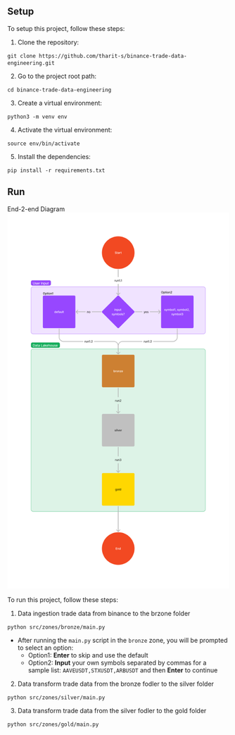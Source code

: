 ## Setup

To setup this project, follow these steps:

1. Clone the repository:
```
git clone https://github.com/tharit-s/binance-trade-data-engineering.git
```

2. Go to the project root path:
```
cd binance-trade-data-engineering
```

3. Create a virtual environment:
```
python3 -m venv env
```

4. Activate the virtual environment:
```
source env/bin/activate
```

5. Install the dependencies:
```
pip install -r requirements.txt
```

## Run
End-2-end Diagram ![end-to-end diagram v2](./images/end-to-end-v2.jpg)

To run this project, follow these steps:

1. Data ingestion trade data from binance to the brzone folder
```
python src/zones/bronze/main.py
```
- After running the `main.py` script in the `bronze` zone, you will be prompted to select an option:
    - Option1: **Enter** to skip and use the default
    - Option2: **Input** your own symbols separated by commas for a sample list: `AAVEUSDT,STXUSDT,ARBUSDT` and then **Enter** to continue

2. Data transform trade data from the bronze fodler to the silver folder
```
python src/zones/silver/main.py
```

3. Data transform trade data from the silver fodler to the gold folder
```
python src/zones/gold/main.py
```
